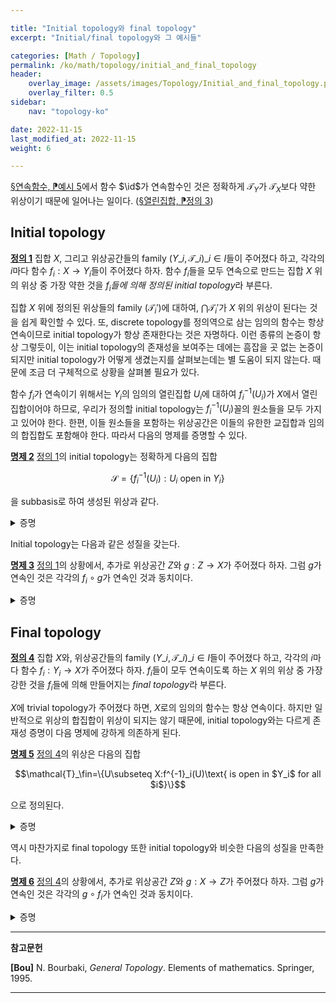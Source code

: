 ```yaml
---

title: "Initial topology와 final topology"
excerpt: "Initial/final topology와 그 예시들"

categories: [Math / Topology]
permalink: /ko/math/topology/initial_and_final_topology
header:
    overlay_image: /assets/images/Topology/Initial_and_final_topology.png
    overlay_filter: 0.5
sidebar: 
    nav: "topology-ko"

date: 2022-11-15
last_modified_at: 2022-11-15
weight: 6

---
```


[§연속함수, ⁋예시 5](/ko/math/topology/continuous_functions#ex5)에서 함수 $\id$가 연속함수인 것은 정확하게 $\mathcal{T}_Y$가 $\mathcal{T}_X$보다 약한 위상이기 때문에 일어나는 일이다. ([§열린집합, ⁋정의 3](/ko/math/topology/open_sets#df3)) 

## Initial topology

<div class="definition" markdown="1">

<ins id="df1">**정의 1**</ins> 집합 $X$, 그리고 위상공간들의 family $(Y\_i,\mathcal{T}\_i)\_{i\in I}$들이 주어졌다 하고, 각각의 $i$마다 함수 $f_i:X\rightarrow Y_i$들이 주어졌다 하자. 함수 $f_i$들을 모두 연속으로 만드는 집합 $X$ 위의 위상 중 가장 약한 것을 *$f_i$들에 의해 정의된 initial topology*라 부른다. 

</div>

집합 $X$ 위에 정의된 위상들의 family $(\mathcal{T}_i')$에 대하여, $\bigcap\mathcal{T}_i'$가 $X$ 위의 위상이 된다는 것을 쉽게 확인할 수 있다. 또, discrete topology를 정의역으로 삼는 임의의 함수는 항상 연속이므로 initial topology가 항상 존재한다는 것은 자명하다. 이런 종류의 논증이 항상 그렇듯이, 이는 initial topology의 존재성을 보여주는 데에는 흠잡을 곳 없는 논증이 되지만 initial topology가 어떻게 생겼는지를 살펴보는데는 별 도움이 되지 않는다. 때문에 조금 더 구체적으로 상황을 살펴볼 필요가 있다.

함수 $f_i$가 연속이기 위해서는 $Y_i$의 임의의 열린집합 $U_i$에 대하여 $f_i^{-1}(U_i)$가 $X$에서 열린집합이어야 하므로, 우리가 정의할 initial topology는 $f_i^{-1}(U_i)$꼴의 원소들을 모두 가지고 있어야 한다. 한편, 이들 원소들을 포함하는 위상공간은 이들의 유한한 교집합과 임의의 합집합도 포함해야 한다. 따라서 다음의 명제를 증명할 수 있다.

<div class="proposition" markdown="1">

<ins id="pp2">**명제 2**</ins> [정의 1](#df1)의 initial topology는 정확하게 다음의 집합

$$\mathcal{S}=\{f_i^{-1}(U_i): \text{$U_i$ open in $Y_i$}\}$$

을 subbasis로 하여 생성된 위상과 같다.

</div>
<details class="proof" markdown="1">
<summary>증명</summary>

Initial topology를 $\mathcal{T}\_\ini$으로 적고, $\mathcal{S}$를 subbasis로 하여 생성된 위상을 $\mathcal{T}$로 적자. $\mathcal{T}$는 정의에 의해 $f_i$들을 모두 연속으로 만들기 때문에, $\mathcal{T}\_\ini$는 $\mathcal{T}$보다 약한 위상이다. 따라서 $\mathcal{T}$가 $\mathcal{T}\_\ini$보다 약한 위상이라는 것만 보이면 충분한데, 이는 $\mathcal{T}$가 $\mathcal{S}$를 포함하는 위상 중 가장 약한 위상이기 때문에 자명하다.

</details>

Initial topology는 다음과 같은 성질을 갖는다.

<div class="proposition" markdown="1">

<ins id="pp3">**명제 3**</ins> [정의 1](#df1)의 상황에서, 추가로 위상공간 $Z$와 $g:Z\rightarrow X$가 주어졌다 하자. 그럼 $g$가 연속인 것은 각각의 $f_i\circ g$가 연속인 것과 동치이다. 

</div>
<details class="proof" markdown="1">
<summary>증명</summary>

만일 $g$가 연속이라면 $f_i\circ g$는 연속함수들의 합성이므로 자명하게 연속이다. 따라서 반대방향만 보이자.

각각의 함수 $f_i\circ g$가 연속이라 하자. $X$의 임의의 열린 진부분집합 $U$에 대하여, [명제 2](#pp2)에 의해 

$$U=\bigcap_{j=1}^n f_j^{-1}(U_j)$$

가 성립하도록 하는 $U_j$들이 존재한다. 따라서

$$g^{-1}(U)=g^{-1}\left(\bigcap f_j^{-1}(U_j)\right)=\bigcap_{j=1}^n(f_j\circ g)^{-1}(U_j)$$

이고 가정에 의해 $(f_j\circ g)^{-1}(U_j)$는 열린집합이므로 $g^{-1}(U)$ 또한 열린집합이어야 한다. 즉, $g$는 연속이다.

</details>


## Final topology

<div class="definition" markdown="1">

<ins id="df6">**정의 4**</ins> 집합 $X$와, 위상공간들의 family $(Y\_i,\mathcal{T}\_i)\_{i\in I}$들이 주어졌다 하고, 각각의 $i$마다 함수 $f_i:Y_i\rightarrow X$가 주어졌다 하자. $f_i$들이 모두 연속이도록 하는 $X$ 위의 위상 중 가장 강한 것을 $f_i$들에 의해 만들어지는 *final topology*라 부른다. 

</div>

$X$에 trivial topology가 주어졌다 하면, $X$로의 임의의 함수는 항상 연속이다. 하지만 일반적으로 위상의 합집합이 위상이 되지는 않기 때문에, initial topology와는 다르게 존재성 증명이 다음 명제에 강하게 의존하게 된다.

<div class="proposition" markdown="1">

<ins id="pp7">**명제 5**</ins> [정의 4](#df4)의 위상은 다음의 집합

$$\mathcal{T}_\fin=\{U\subseteq X:f^{-1}_i(U)\text{ is open in $Y_i$ for all $i$}\}$$

으로 정의된다.

</div>
<details class="proof" markdown="1">
<summary>증명</summary>

주어진 위상 $\mathcal{T}\_\fin$가 실제로 위상이 된다는 것은 쉽게 확인할 수 있다. 따라서 $\mathcal{T}\_\fin$가 [정의 4](#df4)의 조건을 모두 만족한다는 것만 보이면 충분하다. 

우선, 임의의 $U\in\mathcal{T}\_\fin$와, 임의의 $i$에 대하여 $f_i^{-1}(U)$가 $Y_i$에서 open인 것은 $\mathcal{T}\_\fin$의 정의로부터 명확하다. 한편, $X$ 위에 주어진 조건을 만족하는 또 다른 topology $\mathcal{T}$가 주어졌다 하자. 그럼 임의의 $U\in\mathcal{T}$에 대하여, $f^{-1}_i(U)$가 $Y_i$에서 연속이어야 한다. 따라서, $\mathcal{T}\_\fin$의 정의에 의해 $U\in\mathcal{T}\_\fin$이고 따라서 $\mathcal{T}\_\fin$가 $\mathcal{T}$보다 강하다.

</details>

역시 마찬가지로 final topology 또한 initial topology와 비슷한 다음의 성질을 만족한다. 

<div class="proposition" markdown="1">

<ins id="pp8">**명제 6**</ins> [정의 4](#df4)의 상황에서, 추가로 위상공간 $Z$와 $g:X\rightarrow Z$가 주어졌다 하자. 그럼 $g$가 연속인 것은 각각의 $g\circ f_i$가 연속인 것과 동치이다. 

</div>
<details class="proof" markdown="1">
<summary>증명</summary>

만일 $g$가 연속이라면 $g\circ f_i$는 연속함수들의 합성이므로 자명하게 연속이다. 따라서 반대방향만 보이자.

각각의 함수 $g\circ f_i$가 연속이라 하자. 그럼 임의의 열린집합 $U\subseteq Z$에 대하여, 다음 집합들

$$(g\circ f_i)^{-1}(U)=f_i^{-1}(g^{-1}(U))$$

이 $Y_i$에서 각각 열린집합이다. 그런데 [명제 5](#pp5)에 의하여, 이는 곧 $g^{-1}(U)$가 $X$에서 열린집합이라는 것과 같은 말이고 따라서 $g$는 연속이다.

</details>

---

**참고문헌**

**[Bou]** N. Bourbaki, <i>General Topology</i>. Elements of mathematics. Springer, 1995.

---